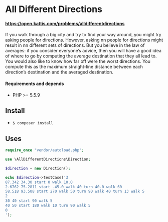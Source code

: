 # All Different Directions
#### https://open.kattis.com/problems/alldifferentdirections
If you walk through a big city and try to find your way around, you might try asking people for directions. However, asking nn people for directions might result in nn different sets of directions. But you believe in the law of averages: if you consider everyone’s advice, then you will have a good idea of where to go by computing the average destination that they all lead to. You would also like to know how far off were the worst directions. You compute this as the maximum straight-line distance between each direction’s destination and the averaged destination.

#### Requirements and depends
* PHP >= 5.5.9

## Install

* ``$ composer install``

## Uses

```php
require_once "vendor/autoload.php";

use \AllDifferentDirections\Direction;

$direction = new Direction();

echo $direction->testCase('3
87.342 34.30 start 0 walk 10.0
2.6762 75.2811 start -45.0 walk 40 turn 40.0 walk 60
58.518 93.508 start 270 walk 50 turn 90 walk 40 turn 13 walk 5
2
30 40 start 90 walk 5
40 50 start 180 walk 10 turn 90 walk 5
0
');

```

